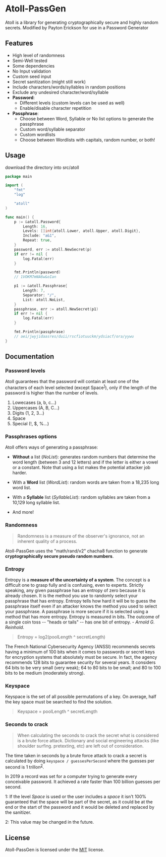 # Atoll-PassGen

Atoll is a library for generating cryptographically secure and highly random secrets.
Modified by Payton Erickson for use in a Password Generator

## Features

- High level of randomness
- Semi-Well tested
- Some dependencies
- No Input validation
- Custom seed input
- Secret sanitization (might still work)
- Include characters/words/syllables in random positions
- Exclude any undesired character/word/syllable
- **Password**:
    * Different levels (custom levels can be used as well)
    * Enable/disable character repetition
- **Passphrase**:
    * Choose between Word, Syllable or No list options to generate the passphrase
    * Custom word/syllable separator
    * Custom wordlists
    * Choose between Wordlists with capitals, random number, or both!

## Usage

download the directory into src/atoll

```go
package main

import (
    "fmt"
    "log"

    "atoll"
)

func main() {
    p := &atoll.Password{
        Length: 16,
        Levels: []int{atoll.Lower, atoll.Upper, atoll.Digit},
        Include: "a&1",
        Repeat: true,
    }
    password, err := atoll.NewSecret(p)
    if err != nil {
        log.Fatal(err)
    }

    fmt.Println(password)
    // 1VOKM7mNA6w&oIan

    p1 := &atoll.Passphrase{
        Length: 7,
        Separator: "/",
        List: atoll.NoList,
    }
    passphrase, err := atoll.NewSecret(p1)
    if err != nil {
        log.Fatal(err)
    }

    fmt.Println(passphrase)
    // aei/jwyjidaasres/duii/rscfiotuuckm/ydsiacf/ora/yywu
}
```

## Documentation

### Password levels

Atoll guarantees that the password will contain at least one of the characters of each level selected (except Space<sup>[1](#one)</sup>), only if the length of the password is higher than the number of levels.

1. Lowecases (a, b, c...)
2. Uppercases (A, B, C...)
3. Digits (1, 2, 3...)
4. Space
5. Special (!, $, %...)

### Passphrases options

Atoll offers ways of generating a passphrase:

- **Without** a list (*NoList*): generates random numbers that determine the word length (between 3 and 12 letters) and if the letter is either a vowel or a constant. Note that using a list makes the potential attacker job harder.

- With a **Word** list (*WordList*): random words are taken from a 18,235 long word list.
    
- With a **Syllable** list (*SyllableList*): random syllables are taken from a 10,129 long syllable list.

- And more!

### Randomness

> Randomness is a measure of the observer's ignorance, not an inherent quality of a process.

Atoll-PassGen uses the "math/rand/v2" chacha8 function to generate **cryptographically secure pseudo random numbers**.

### Entropy

Entropy is a **measure of the uncertainty of a system**. The concept is a difficult one to grasp fully and is confusing, even to experts. Strictly speaking, any given passphrase has an entropy of zero because it is already chosen. It is the method you use to randomly select your passphrase that has entropy. Entropy tells how hard it will be to guess the passphrase itself even if an attacker knows the method you used to select your passphrase. A passphrase is more secure if it is selected using a method that has more entropy. Entropy is measured in bits. The outcome of a single coin toss -- "heads or tails" -- has one bit of entropy. - *Arnold G. Reinhold*.

> Entropy = log2(poolLength ^ secretLength)

The French National Cybersecurity Agency (ANSSI) recommends secrets having a minimum of 100 bits when it comes to passwords or secret keys for encryption systems that absolutely must be secure. In fact, the agency recommends 128 bits to guarantee security for several years. It considers 64 bits to be very small (very weak); 64 to 80 bits to be small; and 80 to 100 bits to be medium (moderately strong).

### Keyspace

Keyspace is the set of all possible permutations of a key. On average, half the key space must be searched to find the solution.

> Keyspace = poolLength ^ secretLength

### Seconds to crack

> When calculating the seconds to crack the secret what is considered is a brute force attack. Dictionary and social engineering attacks (like shoulder surfing. pretexting, etc) are left out of consideration.

The time taken in seconds by a brute force attack to crack a secret is calculated by doing `keyspace / guessesPerSecond` where the guesses per second is 1 trillon<sup>[2](#two)</sup>.

In 2019 a record was set for a computer trying to generate every conceivable password. It achieved a rate faster than 100 billion guesses per second.

<a name="one">1</a>: If the level *Space* is used or the user includes a *space* it isn't 100% guaranteed that the space will be part of the secret, as it could be at the end or the start of the password and it would be deleted and replaced by the sanitizer.

<a name="two">2</a>: This value may be changed in the future.

## License

Atoll-PassGen is licensed under the [MIT](/LICENSE) license.
